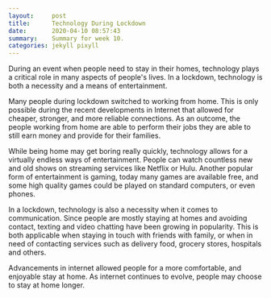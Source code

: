 ```yaml
---
layout:     post
title:      Technology During Lockdown
date:       2020-04-10 08:57:43
summary:    Summary for week 10.
categories: jekyll pixyll
---
```


During an event when people need to stay in their homes, technology plays a critical role in many aspects of people's lives. 
In a lockdown, technology is both a necessity and a means of entertainment.

Many people during lockdown switched to working from home. 
This is only possible during the recent developments in Internet that allowed for cheaper, stronger, and more reliable connections. 
As an outcome, the people working from home are able to perform their jobs they are able to still earn money and provide for their families. 

While being home may get boring really quickly, technology allows for a virtually endless ways of entertainment. 
People can watch countless new and old shows on streaming services like Netflix or Hulu. 
Another popular form of entertainment is gaming, today many games are available free, and some high quality games could be played on standard computers, or even phones.

In a lockdown, technology is also a necessity when it comes to communication. 
Since people are mostly staying at homes and avoiding contact, texting and video chatting have been growing in popularity. 
This is both applicable when staying in touch with friends with family, or when in need of contacting services such as delivery food, grocery stores, hospitals and others.

Advancements in internet allowed people for a more comfortable, and enjoyable stay at home. 
As internet continues to evolve, people may choose to stay at home longer.